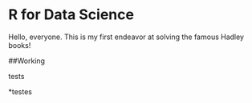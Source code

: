 # R for Data Science

Hello, everyone. This is my first endeavor at solving the famous Hadley books!

##Working

tests

*testes
